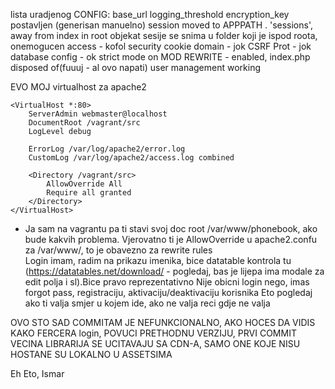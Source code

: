 lista uradjenog
CONFIG:
    base_url
    logging_threshold
    encryption_key postavljen (generisan manuelno)
    session moved to APPPATH . 'sessions', away from index in root
    objekat sesije se snima u folder koji je ispod roota, onemogucen access - kofol security
    cookie domain - jok
    CSRF Prot - jok
    database config - ok
    strict mode on
    MOD REWRITE - enabled, index.php disposed of(fuuuj - al ovo napati)
    user management working


EVO MOJ virtualhost za apache2

    <VirtualHost *:80>
        ServerAdmin webmaster@localhost
        DocumentRoot /vagrant/src
        LogLevel debug

        ErrorLog /var/log/apache2/error.log
        CustomLog /var/log/apache2/access.log combined

        <Directory /vagrant/src>
            AllowOverride All
            Require all granted
        </Directory>
    </VirtualHost>
    

- Ja sam na vagrantu pa ti stavi svoj doc root /var/www/phonebook, ako bude kakvih problema.
Vjerovatno ti je AllowOverride u apache2.confu za /var/www/, to je obavezno za rewrite rules  
Login imam, radim na prikazu imenika, bice datatable kontrola tu (https://datatables.net/download/ - pogledaj, bas je
 lijepa ima modale za edit polja i sl).Bice pravo reprezentativno
 Nije obicni login nego, imas forgot pass, registraciju, aktivaciju/deaktivaciju korisnika
 Eto pogledaj ako ti valja smjer u kojem ide, ako ne valja reci gdje ne valja

 OVO STO SAD COMMITAM JE NEFUNKCIONALNO, AKO HOCES DA VIDIS KAKO FERCERA login, POVUCI PRETHODNU VERZIJU, PRVI COMMIT
VECINA LIBRARIJA SE UCITAVAJU SA CDN-A, SAMO ONE KOJE NISU HOSTANE SU LOKALNO U ASSETSIMA

Eh Eto, Ismar